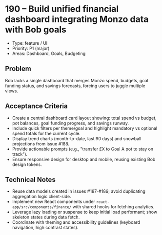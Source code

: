 # 190 – Build unified financial dashboard integrating Monzo data with Bob goals

- Type: feature / UI
- Priority: P1 (major)
- Areas: Dashboard, Goals, Budgeting

## Problem
Bob lacks a single dashboard that merges Monzo spend, budgets, goal funding status, and savings forecasts, forcing users to juggle multiple views.

## Acceptance Criteria
- Create a central dashboard card layout showing: total spend vs budget, pot balances, goal funding progress, and savings runway.
- Include quick filters per theme/goal and highlight mandatory vs optional spend totals for the current cycle.
- Display trend charts (month-to-date, last 90 days) and snowball projections from issue #188.
- Provide actionable prompts (e.g., "transfer £X to Goal A pot to stay on track").
- Ensure responsive design for desktop and mobile, reusing existing Bob design tokens.

## Technical Notes
- Reuse data models created in issues #187-#189; avoid duplicating aggregation logic client-side.
- Implement new React components under `react-app/src/components/finance/` with shared hooks for fetching analytics.
- Leverage lazy loading or suspense to keep initial load performant; show skeleton states during data fetch.
- Coordinate with theming and accessibility guidelines (keyboard navigation, high contrast states).
